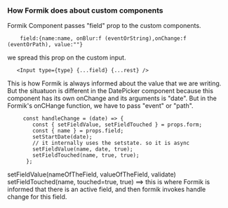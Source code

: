 ### How Formik does about custom components

Formik Component passes "field" prop to the custom components. 

        field:{name:name, onBlur:f (eventOrString),onChange:f (eventOrPath), value:""}
        
 we spread this prop on the custom input.
 
       <Input type={type} {...field} {...rest} />
 
 This is how Formik is always informed about the value that we are writing. But the situatuon is different in the DatePicker component because this component has its own onChange and its arguments is "date". But in the Formik's onCHange function, we have to pass "event" or "path".
 
         const handleChange = (date) => {
            const { setFieldValue, setFieldTouched } = props.form;
            const { name } = props.field;
            setStartDate(date);
            // it internally uses the setstate. so it is async
            setFieldValue(name, date, true);
            setFieldTouched(name, true, true);
          };
          
  setFieldValue(nameOfTheField, valueOfTheField, validate)
  setFieldTouched(name, touched=true, true) ==> this is where Formik is informed that there is an active field, and then formik invokes handle change for this field.
  
  
  
 
